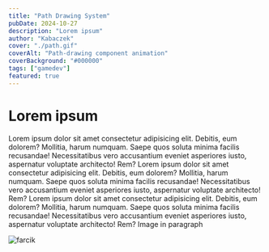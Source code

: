 ```yaml
---
title: "Path Drawing System"
pubDate: 2024-10-27
description: "Lorem ipsum"
author: "Kabaczek"
cover: "./path.gif"
coverAlt: "Path-drawing component animation"
coverBackground: "#000000"
tags: ["gamedev"]
featured: true
---
```


# Lorem ipsum

Lorem ipsum dolor sit amet consectetur adipisicing elit. Debitis, eum dolorem?
Mollitia, harum numquam. Saepe quos soluta minima facilis recusandae!
Necessitatibus vero accusantium eveniet asperiores iusto, aspernatur voluptate
architecto! Rem? Lorem ipsum dolor sit amet consectetur adipisicing elit. Debitis, eum dolorem?
Mollitia, harum numquam. Saepe quos soluta minima facilis recusandae!
Necessitatibus vero accusantium eveniet asperiores iusto, aspernatur voluptate
architecto! Rem? Lorem ipsum dolor sit amet consectetur adipisicing elit. Debitis, eum dolorem?
Mollitia, harum numquam. Saepe quos soluta minima facilis recusandae!
Necessitatibus vero accusantium eveniet asperiores iusto, aspernatur voluptate
architecto! Rem? Image in paragraph

![farcik](/images/farcik.png)
